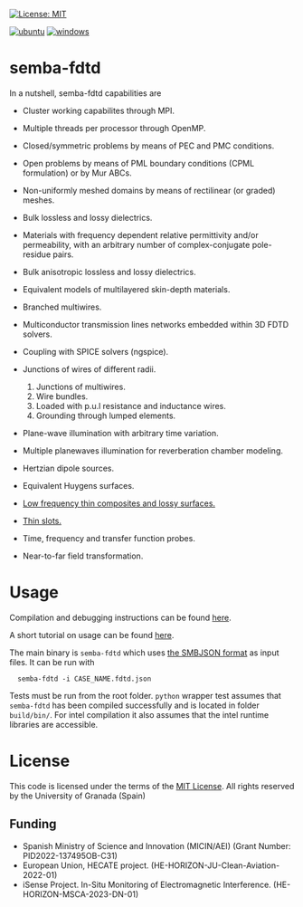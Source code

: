 [![License: MIT](https://img.shields.io/badge/License-MIT-blue.svg)](https://opensource.org/licenses/MIT)

[![ubuntu](https://github.com/OpenSEMBA/fdtd/actions/workflows/ubuntu.yml/badge.svg?branch=main)](https://github.com/OpenSEMBA/fdtd/actions/workflows/ubuntu.yml)
[![windows](https://github.com/OpenSEMBA/fdtd/actions/workflows/windows.yml/badge.svg?branch=main)](https://github.com/OpenSEMBA/fdtd/actions/workflows/windows.yml)

# semba-fdtd

In a nutshell, semba-fdtd capabilities are

+ Cluster working capabilites through MPI.
+ Multiple threads per processor through OpenMP.
+ Closed/symmetric problems by means of PEC and PMC conditions.
+ Open problems by means of PML boundary conditions (CPML formulation) or by Mur ABCs.
+ Non-uniformly meshed domains by means of rectilinear (or graded) meshes.
+ Bulk lossless and lossy dielectrics.
+ Materials with frequency dependent relative permittivity and/or permeability, with an arbitrary number of complex-conjugate pole-residue pairs.
+ Bulk anisotropic lossless and lossy dielectrics.
+ Equivalent models of multilayered skin-depth materials.
+ Branched multiwires.
+ Multiconductor transmission lines networks embedded within 3D FDTD solvers.
+ Coupling with SPICE solvers (ngspice).
+ Junctions of wires of different radii.

  1. Junctions of multiwires.
  2. Wire bundles.
  3. Loaded with p.u.l resistance and inductance wires.
  4. Grounding through lumped elements.

+ Plane-wave illumination with arbitrary time variation.
+ Multiple planewaves illumination for reverberation chamber modeling.
+ Hertzian dipole sources.
+ Equivalent Huygens surfaces.
+ [Low frequency thin composites and lossy surfaces.](https://doi.org/10.1109/TMTT.2016.2637348)
+ [Thin slots.](https://doi.org/10.1109/TAP.2024.3484673)
+ Time, frequency and transfer function probes.
+ Near-to-far field transformation.

# Usage

Compilation and debugging instructions can be found [here](doc/development.md).

A short tutorial on usage can be found [here](doc/tutorials/veritasium/veritasium.md).

The main binary is `semba-fdtd` which uses [the SMBJSON format](doc/smbjson.md) as input files.
It can be run with

```shell
  semba-fdtd -i CASE_NAME.fdtd.json
```

Tests must be run from the root folder. `python` wrapper test assumes that `semba-fdtd` has been compiled successfully and is located in folder `build/bin/`. For intel compilation it also assumes that the intel runtime libraries are accessible.


# License

This code is licensed under the terms of the [MIT License](LICENSE). All rights reserved by the University of Granada (Spain)

## Funding

- Spanish Ministry of Science and Innovation (MICIN/AEI) (Grant Number: PID2022-137495OB-C31)
- European Union, HECATE project. (HE-HORIZON-JU-Clean-Aviation-2022-01)
- iSense Project. In-Situ Monitoring of Electromagnetic Interference. (HE-HORIZON-MSCA-2023-DN-01)
